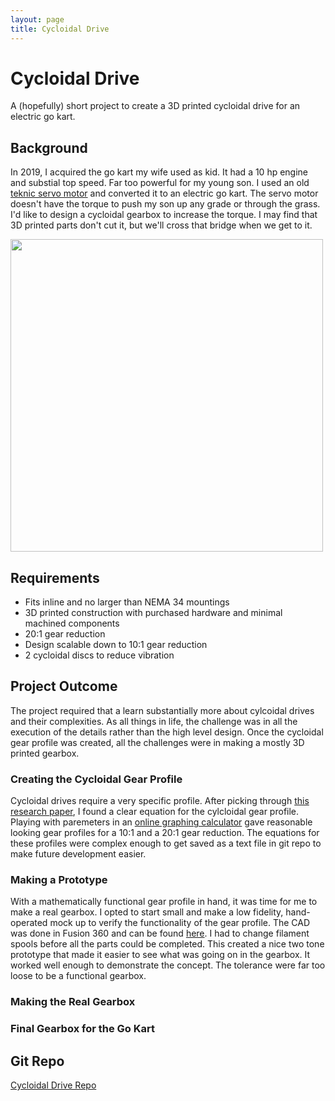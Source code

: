 ```yaml
---
layout: page
title: Cycloidal Drive
---
```

# Cycloidal Drive
A (hopefully) short project to create a 3D printed cycloidal drive for an electric go kart.

## Background
In 2019, I acquired the go kart my wife used as kid.  It had a 10 hp engine and substial top speed.  Far too powerful for my young son.  I used an old [teknic servo motor](https://www.teknic.com/model-info/CPM-MCVC-3432P-RLS/) and converted it to an electric go kart.  The servo motor doesn't have the torque to push my son up any grade or through the grass.  I'd like to design a cycloidal gearbox to increase the torque.  I may find that 3D printed parts don't cut it, but we'll cross that bridge when we get to it.</p>

<img src="../assets/img/gokart.jpg" width="500">

## Requirements
- Fits inline and no larger than NEMA 34 mountings
- 3D printed construction with purchased hardware and minimal machined components
- 20:1 gear reduction
- Design scalable down to 10:1 gear reduction
- 2 cycloidal discs to reduce vibration

## Project Outcome
The project required that a learn substantially more about cylcoidal drives and their complexities.  As all things in life, the challenge was in all the execution of the details rather than the high level design.  Once the cycloidal gear profile was created, all the challenges were in making a mostly 3D printed gearbox.

### Creating the Cycloidal Gear Profile
Cycloidal drives require a very specific profile.  After picking through [this research paper](https://www.researchgate.net/publication/324392041_Determination_of_Real_Clearances_Between_Cycloidal_Speed_Reducer_Elements_by_the_Application_of_Heuristic_Optimization), I found a clear equation for the cylcloidal gear profile.  Playing with paremeters in an [online graphing calculator](https://www.desmos.com/calculator) gave reasonable looking gear profiles for a 10:1 and a 20:1 gear reduction.  The equations for these profiles were complex enough to get saved as a text file in git repo to make future development easier.

### Making a Prototype
With a mathematically functional gear profile in hand, it was time for me to make a real gearbox.  I opted to start small and make a low fidelity, hand-operated mock up to verify the functionality of the gear profile.  The CAD was done in Fusion 360 and can be found [here](tbd).  I had to change filament spools before all the parts could be completed.  This created a nice two tone prototype that made it easier to see what was going on in the gearbox.  It worked well enough to demonstrate the concept.  The tolerance were far too loose to be a functional gearbox.

### Making the Real Gearbox


### Final Gearbox for the Go Kart


## Git Repo
[Cycloidal Drive Repo](https://github.com/pburgeson/cycloidaldrive)
